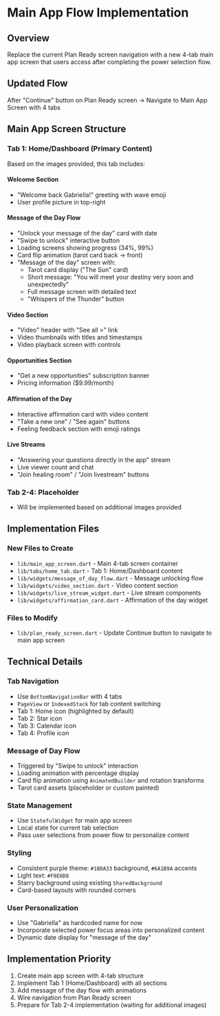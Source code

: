 # Main App Flow Implementation

## Overview
Replace the current Plan Ready screen navigation with a new 4-tab main app screen that users access after completing the power selection flow.

## Updated Flow
After "Continue" button on Plan Ready screen → Navigate to Main App Screen with 4 tabs

## Main App Screen Structure

### Tab 1: Home/Dashboard (Primary Content)
Based on the images provided, this tab includes:

#### Welcome Section
- "Welcome back Gabriella!" greeting with wave emoji
- User profile picture in top-right

#### Message of the Day Flow
- "Unlock your message of the day" card with date
- "Swipe to unlock" interactive button
- Loading screens showing progress (34%, 99%)
- Card flip animation (tarot card back → front)
- "Message of the day" screen with:
  - Tarot card display ("The Sun" card)
  - Short message: "You will meet your destiny very soon and unexpectedly"
  - Full message screen with detailed text
  - "Whispers of the Thunder" button

#### Video Section
- "Video" header with "See all >" link
- Video thumbnails with titles and timestamps
- Video playback screen with controls

#### Opportunities Section
- "Get a new opportunities" subscription banner
- Pricing information ($9.99/month)

#### Affirmation of the Day
- Interactive affirmation card with video content
- "Take a new one" / "See again" buttons
- Feeling feedback section with emoji ratings

#### Live Streams
- "Answering your questions directly in the app" stream
- Live viewer count and chat
- "Join healing room" / "Join livestream" buttons

### Tab 2-4: Placeholder
- Will be implemented based on additional images provided

## Implementation Files

### New Files to Create
- `lib/main_app_screen.dart` - Main 4-tab screen container
- `lib/tabs/home_tab.dart` - Tab 1: Home/Dashboard content
- `lib/widgets/message_of_day_flow.dart` - Message unlocking flow
- `lib/widgets/video_section.dart` - Video content section
- `lib/widgets/live_stream_widget.dart` - Live stream components
- `lib/widgets/affirmation_card.dart` - Affirmation of the day widget

### Files to Modify
- `lib/plan_ready_screen.dart` - Update Continue button to navigate to main app screen

## Technical Details

### Tab Navigation
- Use `BottomNavigationBar` with 4 tabs
- `PageView` or `IndexedStack` for tab content switching
- Tab 1: Home icon (highlighted by default)
- Tab 2: Star icon
- Tab 3: Calendar icon  
- Tab 4: Profile icon

### Message of Day Flow
- Triggered by "Swipe to unlock" interaction
- Loading animation with percentage display
- Card flip animation using `AnimatedBuilder` and rotation transforms
- Tarot card assets (placeholder or custom painted)

### State Management
- Use `StatefulWidget` for main app screen
- Local state for current tab selection
- Pass user selections from power flow to personalize content

### Styling
- Consistent purple theme: `#1B0A33` background, `#6A1B9A` accents
- Light text: `#F0E6D8`
- Starry background using existing `SharedBackground`
- Card-based layouts with rounded corners

### User Personalization
- Use "Gabriella" as hardcoded name for now
- Incorporate selected power focus areas into personalized content
- Dynamic date display for "message of the day"

## Implementation Priority
1. Create main app screen with 4-tab structure
2. Implement Tab 1 (Home/Dashboard) with all sections
3. Add message of the day flow with animations
4. Wire navigation from Plan Ready screen
5. Prepare for Tab 2-4 implementation (waiting for additional images)
